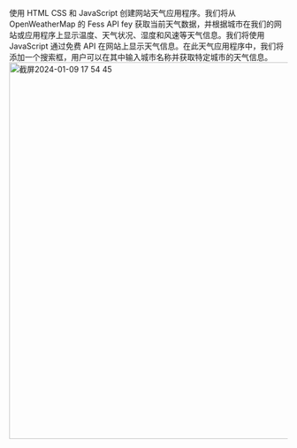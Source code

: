 使用 HTML CSS 和 JavaScript 创建网站天气应用程序。我们将从 OpenWeatherMap 的 Fess API fey 获取当前天气数据，并根据城市在我们的网站或应用程序上显示温度、天气状况、湿度和风速等天气信息。我们将使用 JavaScript 通过免费 API 在网站上显示天气信息。在此天气应用程序中，我们将添加一个搜索框，用户可以在其中输入城市名称并获取特定城市的天气信息。
<img width="682" alt="截屏2024-01-09 17 54 45" src="https://github.com/Wyybf/-App/assets/112360808/ea2098cd-10e2-4093-8f3b-b46b1569ea65">
